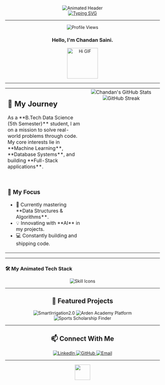<div align="center">
  <br>
  <img src="http://googleusercontent.com/generated_image_content/0" alt="Animated Header">
  <br>
  
  <a href="https://git.io/typing-svg">
    <img src="https://readme-typing-svg.herokuapp.com?font=Fira+Code&size=26&duration=3000&pause=800&color=FF6C6C&width=800&lines=B.Tech+Data+Science+Student;Machine+Learning+%7C+DBMS+%7C+Full+Stack+Dev;Always+Learning+and+Building" alt="Typing SVG">
  </a>
</div>

---

<p align="center">
  <img src="https://komarev.com/ghpvc/?username=Chandan735729&label=Profile%20Views&color=blue&style=for-the-badge" alt="Profile Views">
</p>

<div align="center">
  <h3>Hello, I'm Chandan Saini.</h3>
  <img src="https://media.giphy.com/media/Q81N08B0nK1n8gUeK1/giphy.gif" width="100" alt="Hi GIF">
</div>

---

<table width="100%">
  <tr>
    <td width="50%" valign="top">
      <h2>🚀 My Journey</h2>
      <p>
        As a **B.Tech Data Science (5th Semester)** student, I am on a mission to solve real-world problems through code. My core interests lie in **Machine Learning**, **Database Systems**, and building **Full-Stack applications**.
      </p>
      <br>
      <h3>🎯 My Focus</h3>
      <ul>
        <li>🌱 Currently mastering **Data Structures & Algorithms**.</li>
        <li>💡 Innovating with **AI** in my projects.</li>
        <li>💻 Constantly building and shipping code.</li>
      </ul>
    </td>
    <td width="50%" valign="top">
      <div align="center">
        <img src="https://github-readme-stats.vercel.app/api?username=Chandan735729&show_icons=true&theme=tokyonight&hide_border=true&title_color=6A11CB&icon_color=FF7EB3&text_color=FFFFFF&bg_color=1F242C" alt="Chandan's GitHub Stats">
        <img src="https://streak-stats.demolab.com?user=Chandan735729&theme=tokyonight&hide_border=true" alt="GitHub Streak">
      </div>
    </td>
  </tr>
</table>

---

### 🛠 My Animated Tech Stack

<p align="center">
  <img src="https://skillicons.dev/icons?i=py,cpp,java,sql,html,css,js,flutter,pytorch,pandas,seaborn,matplotlib" alt="Skill Icons">
</p>

---

<div align="center">
  <h2>📌 Featured Projects</h2>
</div>

<p align="center">
  <img src="https://github-readme-stats.vercel.app/api/pin/?username=Chandan735729&repo=SmartIrrigation2.0&theme=tokyonight&hide_border=true" alt="SmartIrrigation2.0">
  <img src="https://github-readme-stats.vercel.app/api/pin/?username=Chandan735729&repo=Arden-Academy-Platform&theme=tokyonight&hide_border=true" alt="Arden Academy Platform">
  <img src="https://github-readme-stats.vercel.app/api/pin/?username=Chandan735729&repo=SportsScholarshipFinder&theme=tokyonight&hide_border=true" alt="Sports Scholarship Finder">
</p>

---

<div align="center">
  <h2>📫 Connect With Me</h2>
  <a href="https://www.linkedin.com/in/chandan-saini-7393a0277?lipi=urn%3Ali%3Apage%3Ad_flagship3_profile_view_base_contact_details%3BoXkqoyN3Rwy%2F1Z3hYir8cQ%3D%3D">
    <img src="https://img.shields.io/badge/-LinkedIn-0077B5?style=for-the-badge&logo=linkedin&logoColor=white" alt="LinkedIn">
  </a>
  <a href="https://github.com/Chandan735729">
    <img src="https://img.shields.io/badge/-GitHub-181717?style=for-the-badge&logo=github&logoColor=white" alt="GitHub">
  </a>
  <a href="mailto:chandan735729@gmail.com">
    <img src="https://img.shields.io/badge/-Email-D14836?style=for-the-badge&logo=gmail&logoColor=white" alt="Email">
  </a>
</div>

---

<div align="center">
  <img src="https://media.giphy.com/media/v1.Y2lkPTc5MGI3NjExNGh4ZG5qYjB3MnJ3bHBwYTZhYzV1dW9oZ2Zkd2Uwa2ZnaW94MWt0bCZlcD12MV9pbnRlcm5hbF9naWZfYnlfaWQmY3Q9Zw/26tn33giPDo95QJ0E/giphy.gif" width="50px">
</div>

